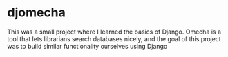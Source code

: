 # djomecha
This was a small project where I learned the basics of Django. Omecha is a tool that lets librarians search databases nicely, and the goal of this project was to build similar functionality ourselves using Django
